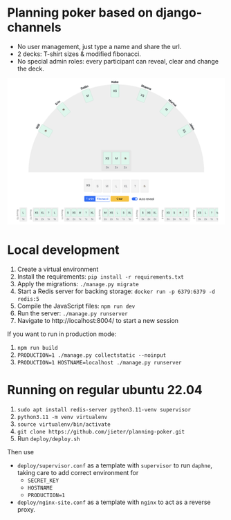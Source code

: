 # Planning poker based on django-channels

 - No user management, just type a name and share the url.
 - 2 decks: T-shirt sizes & modified fibonacci.
 - No special admin roles: every participant can reveal, clear and change the deck.

![Screenshot of the application in this repo](screenshot.png)

# Local development
1. Create a virtual environment
1. Install the requirements: `pip install -r requirements.txt`
1. Apply the migrations: `./manage.py migrate`
1. Start a Redis server for backing storage: `docker run -p 6379:6379 -d redis:5`
1. Compile the JavaScript files: `npm run dev`
1. Run the server: `./manage.py runserver`
1. Navigate to http://localhost:8004/ to start a new session

If you want to run in production mode:
1. `npm run build`
1. `PRODUCTION=1 ./manage.py collectstatic --noinput`
1. `PRODUCTION=1 HOSTNAME=localhost ./manage.py runserver`

# Running on regular ubuntu 22.04
1. `sudo apt install redis-server python3.11-venv supervisor`
1. `python3.11 -m venv virtualenv`
1. `source virtualenv/bin/activate`
1. `git clone https://github.com/jieter/planning-poker.git`
1. Run `deploy/deploy.sh`

Then use
- `deploy/supervisor.conf` as a template with `supervisor` to run `daphne`, taking care to add correct environment for
  - `SECRET_KEY`
  - `HOSTNAME`
  - `PRODUCTION=1`
- `deploy/nginx-site.conf` as a template with `nginx` to act as a reverse proxy.
